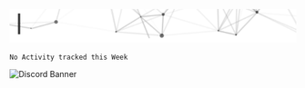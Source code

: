 [<img src="https://raw.githubusercontent.com/KannaDev/KannaDev/main/intro.gif" alt="👋 Hi there! I'm Kanna." title="👋 Hi there! I'm Kanna"/>](https://github.com/KannaDev/)

<!--START_SECTION:waka-->
```text
No Activity tracked this Week
```
<!--END_SECTION:waka-->

![Discord Banner](https://discord.c99.nl/widget/theme-4/317728561106518019.png)
